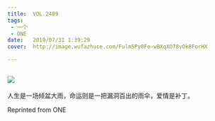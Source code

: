 ```yaml
---
title:	VOL.2489
tags:
 - 一个
 - ONE
date:	2019/07/31 1:39:29
cover:	http://image.wufazhuce.com/Fulm5Py0Fo-wBXqXO78vOk8ForHX

---
```

![](http://image.wufazhuce.com/Fulm5Py0Fo-wBXqXO78vOk8ForHX)
---

人生是一场倾盆大雨，命运则是一把漏洞百出的雨伞，爱情是补丁。
 
Reprinted from ONE
